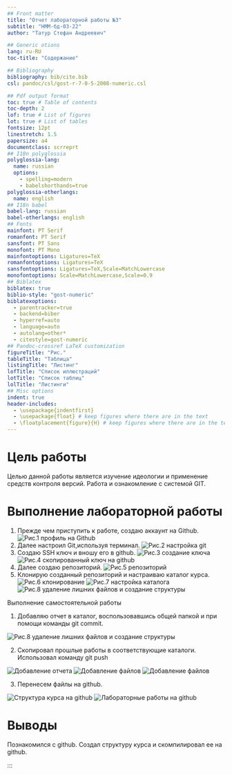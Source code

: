 ```yaml
---
## Front matter
title: "Отчет лабораторной работы №3"
subtitle: "НММ-бд-03-22"
author: "Татур Стефан Андреевич"

## Generic otions
lang: ru-RU
toc-title: "Содержание"

## Bibliography
bibliography: bib/cite.bib
csl: pandoc/csl/gost-r-7-0-5-2008-numeric.csl

## Pdf output format
toc: true # Table of contents
toc-depth: 2
lof: true # List of figures
lot: true # List of tables
fontsize: 12pt
linestretch: 1.5
papersize: a4
documentclass: scrreprt
## I18n polyglossia
polyglossia-lang:
  name: russian
  options:
	- spelling=modern
	- babelshorthands=true
polyglossia-otherlangs:
  name: english
## I18n babel
babel-lang: russian
babel-otherlangs: english
## Fonts
mainfont: PT Serif
romanfont: PT Serif
sansfont: PT Sans
monofont: PT Mono
mainfontoptions: Ligatures=TeX
romanfontoptions: Ligatures=TeX
sansfontoptions: Ligatures=TeX,Scale=MatchLowercase
monofontoptions: Scale=MatchLowercase,Scale=0.9
## Biblatex
biblatex: true
biblio-style: "gost-numeric"
biblatexoptions:
  - parentracker=true
  - backend=biber
  - hyperref=auto
  - language=auto
  - autolang=other*
  - citestyle=gost-numeric
## Pandoc-crossref LaTeX customization
figureTitle: "Рис."
tableTitle: "Таблица"
listingTitle: "Листинг"
lofTitle: "Список иллюстраций"
lotTitle: "Список таблиц"
lolTitle: "Листинги"
## Misc options
indent: true
header-includes:
  - \usepackage{indentfirst}
  - \usepackage{float} # keep figures where there are in the text
  - \floatplacement{figure}{H} # keep figures where there are in the text
---
```


# Цель работы

Целью данной работы является изучение идеологии и применение средств контроля версий. Работа и ознакомление с системой GIT. 


# Выполнение лабораторной работы

1. Прежде чем приступить к работе, создаю аккаунт на Github. 
![Рис.1 профиль на Github ](image/рисунок1.png)
2. Далее настроил Git,используя терминал. 
![Рис.2 настройка git ](image/рисунок2.png)
3. Создаю SSH ключ и вношу его в github. 
![Рис.3 создание ключа](image/рисунок3.png)
![Рис.4 скопированный ключ на github](image/рисунок4.png) 
4. Далее создаю репозиторий.
![Рис.5 репозиторий](image/рисунок5.png) 
5. Клонирую созданный репозиторий и настраиваю каталог курса. 
![Рис.6 клонирование](image/рисунок6.png)
![Рис.7 настройка каталога](image/Рисунок7.png)
![Рис.8 удаление лишних файлов и создание структуры](image/Рисунок8.png)

Выполнение самостоятельной работы 
 
1. Добавляю отчет в каталог, воспользовавшись общей папкой и при помощи команды git commit. 

![Рис.8 удаление лишних файлов и создание структуры](image/Рисунок9.png)


2. Скопировал прошлые работы в соответствующие каталоги. Использовал команду git push  
 
![Добавление отчета ](image/Рисунок10.png)
![Добавление файлов ](image/Рисунок11.png)
![Добавление файлов ](image/Рисунок12.png)

3. Перенесем файлы на github.

![Структура курса на github](image/Рисунок13.png) 
![ Лабораторные работы на github](image/Рисунок14.png)

# Выводы

Познакомился с github. Создал структуру курса и скомпилировал ее на github.


:::
